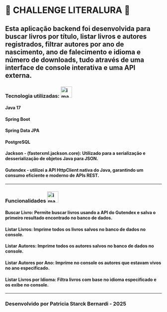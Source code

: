 # 🚀 CHALLENGE LITERALURA 🚀

## Esta aplicação backend foi desenvolvida para buscar livros por título, listar livros e autores registrados, filtrar autores por ano de nascimento, ano de falecimento e idioma e número de downloads, tudo através de uma interface de console interativa e uma API externa.

### Tecnologia utilizadas: <img width="36" height="36" alt="image" src="https://github.com/user-attachments/assets/b2d0c6b4-647f-4ff2-9a96-826fc22cc53e" />

#### Java 17
#### Spring Boot
#### Spring Data JPA
#### PostgreSQL
#### Jackson - (fasterxml.jackson.core): Utilizado para a serialização e desserialização de objetos Java para JSON. 
#### Gutendex - utilizei a API HttpClient nativa do Java, garantindo um consumo eficiente e moderno de APIs REST.
_____________________________________________________________________________________________________________________________
### Funcionalidades <img width="36" height="36" alt="image" src="https://github.com/user-attachments/assets/66247f74-dacc-473e-9798-1ae44c3101aa" />

#### Buscar Livro: Permite buscar livros usando a API do Gutendex e salva o primeiro resultado encontrado no banco de dados.

#### Listar Livros: Imprime todos os livros salvos no banco de dados no console.

#### Listar Autores: Imprime todos os autores salvos no banco de dados no console.

#### Listar Autores por Ano: Imprime no console os autores que estavam vivos no ano especificado.

#### Listar Livros por Idioma: Filtra livros com base no idioma especificado e os exibe no console.
_____________________________________________________________________________________________________________________________

### Desenvolvido por Patricia Starck Bernardi - 2025 
